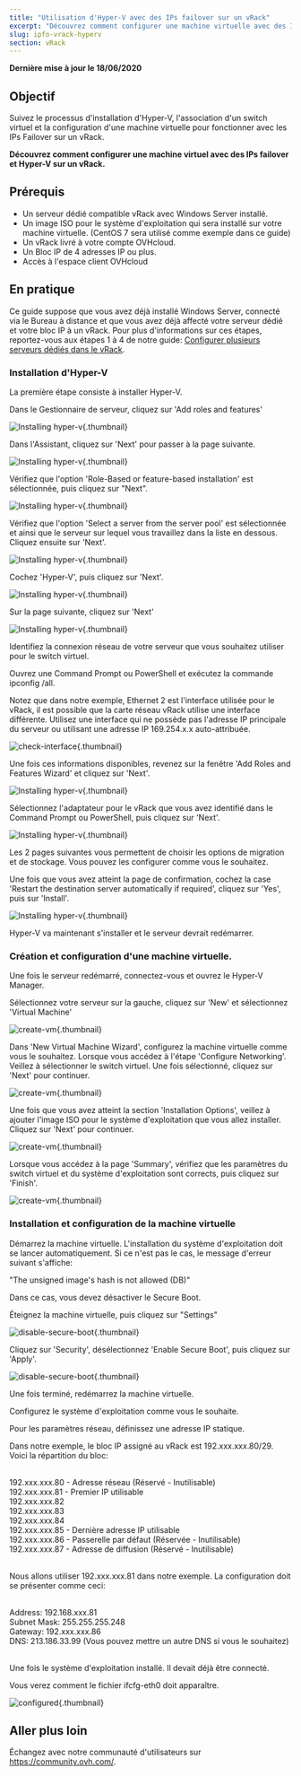 ```yaml
---
title: "Utilisation d'Hyper-V avec des IPs failover sur un vRack"
excerpt: "Découvrez comment configurer une machine virtuelle avec des IPs failover et Hyper-V sur un vRack"
slug: ipfo-vrack-hyperv
section: vRack 
---
```


**Dernière mise à jour le 18/06/2020**

## Objectif

Suivez le processus d'installation d'Hyper-V, l'association d'un switch virtuel et la configuration d'une machine virtuelle pour fonctionner avec les IPs Failover sur un vRack.

**Découvrez comment configurer une machine virtuel avec des IPs failover et Hyper-V sur un vRack.**

## Prérequis

- Un serveur dédié compatible vRack avec Windows Server installé.
- Un image ISO pour le système d'exploitation qui sera installé sur votre machine virtuelle. (CentOS 7 sera utilisé comme exemple dans ce guide)
- Un vRack livré à votre compte OVHcloud.
- Un Bloc IP  de 4 adresses IP ou plus.
- Accès à l'espace client OVHcloud

## En pratique

Ce guide suppose que vous avez déjà installé Windows Server, connecté via le Bureau à distance et que vous avez déjà affecté votre serveur dédié et votre bloc IP à un vRack. Pour plus d'informations sur ces étapes, reportez-vous aux étapes 1 à 4 de notre guide: [Configurer plusieurs serveurs dédiés dans le vRack](../configurer-plusieurs-serveurs-dedies-dans-le-vrack).

### Installation d'Hyper-V

La première étape consiste à installer Hyper-V.

Dans le Gestionnaire de serveur, cliquez sur 'Add roles and features'
 
![Installing hyper-v](images/add-roles-features.png){.thumbnail}

Dans l'Assistant, cliquez sur 'Next' pour passer à la page suivante.

![Installing hyper-v](images/add-roles-features-2.png){.thumbnail}

Vérifiez que l'option 'Role-Based or feature-based installation' est sélectionnée, puis cliquez sur "Next".

![Installing hyper-v](images/add-roles-features-3.png){.thumbnail}

Vérifiez que l'option 'Select a server from the server pool' est sélectionnée et ainsi que le serveur sur lequel vous travaillez dans la liste en dessous. Cliquez ensuite sur 'Next'.

![Installing hyper-v](images/add-roles-features-4.png){.thumbnail}

Cochez 'Hyper-V', puis cliquez sur 'Next'.

![Installing hyper-v](images/add-roles-features-5.png){.thumbnail}

Sur la page suivante, cliquez sur 'Next'

![Installing hyper-v](images/add-roles-features-9.png){.thumbnail}

Identifiez la connexion réseau de votre serveur que vous souhaitez utiliser pour le switch virtuel.

Ouvrez une Command Prompt ou PowerShell et exécutez la commande ipconfig /all.

Notez que dans notre exemple, Ethernet 2 est l'interface utilisée pour le vRack, il est possible que la carte réseau vRack utilise une interface différente. Utilisez une interface qui ne possède pas l'adresse IP principale du serveur ou utilisant une adresse IP 169.254.x.x auto-attribuée.

![check-interface](images/ipconfig.png){.thumbnail}

Une fois ces informations disponibles, revenez sur la fenêtre 'Add Roles and Features Wizard' et cliquez sur 'Next'.

![Installing hyper-v](images/add-roles-features-6.png){.thumbnail}

Sélectionnez l'adaptateur pour le vRack que vous avez identifié dans le Command Prompt ou PowerShell, puis cliquez sur 'Next'.

![Installing hyper-v](images/add-roles-features-7.png){.thumbnail}

Les 2 pages suivantes vous permettent de choisir les options de migration et de stockage. Vous pouvez les configurer comme vous le souhaitez.

Une fois que vous avez atteint la page de confirmation, cochez la case 'Restart the destination server automatically if required', cliquez sur 'Yes', puis sur 'Install'.

![Installing hyper-v](images/add-roles-features-8.png){.thumbnail}

Hyper-V va maintenant s'installer et le serveur devrait redémarrer.

### Création et configuration d'une machine virtuelle.

Une fois le serveur redémarré, connectez-vous et ouvrez le Hyper-V Manager.

Sélectionnez votre serveur sur la gauche, cliquez sur 'New' et sélectionnez 'Virtual Machine'

![create-vm](images/create-vm.png){.thumbnail}

Dans 'New Virtual Machine Wizard', configurez la machine virtuelle comme vous le souhaitez. Lorsque vous accédez à l'étape 'Configure Networking'. Veillez à sélectionner le switch virtuel. Une fois sélectionné, cliquez sur 'Next' pour continuer.

![create-vm](images/create-vm-2.png){.thumbnail}

Une fois que vous avez atteint la section 'Installation Options', veillez à ajouter l'image ISO pour le système d'exploitation que vous allez installer. Cliquez sur 'Next'  pour continuer.

![create-vm](images/create-vm-3.png){.thumbnail}

Lorsque vous accédez à la page 'Summary', vérifiez que les paramètres du switch virtuel et du système d'exploitation sont corrects, puis cliquez sur 'Finish'.

![create-vm](images/create-vm-4.png){.thumbnail}

### Installation et configuration de la machine virtuelle

Démarrez la machine virtuelle. L'installation du système d'exploitation doit se lancer automatiquement. Si ce n'est pas le cas, le message d'erreur suivant s'affiche:

"The unsigned image's hash is not allowed (DB)"

Dans ce cas, vous devez désactiver le Secure Boot.

Éteignez la machine virtuelle, puis cliquez sur "Settings"

![disable-secure-boot](images/disable-secure-boot.png){.thumbnail}

Cliquez sur 'Security', désélectionnez 'Enable Secure Boot', puis cliquez sur 'Apply'.

![disable-secure-boot](images/disable-secure-boot-2.png){.thumbnail}

Une fois terminé, redémarrez la machine virtuelle.

Configurez le système d'exploitation comme vous le souhaite.

Pour les paramètres réseau, définissez une adresse IP statique.

Dans notre exemple, le bloc IP assigné au vRack est 192.xxx.xxx.80/29. Voici la répartition du bloc:

<br>
192.xxx.xxx.80 -  Adresse réseau (Réservé - Inutilisable)<br>
192.xxx.xxx.81 -  Premier IP utilisable<br>
192.xxx.xxx.82<br>
192.xxx.xxx.83<br>
192.xxx.xxx.84<br>
192.xxx.xxx.85 - Dernière adresse IP utilisable<br>
192.xxx.xxx.86 - Passerelle par défaut (Réservée - Inutilisable)<br>
192.xxx.xxx.87 - Adresse de diffusion (Réservé - Inutilisable)<br>
<br>

Nous allons utiliser 192.xxx.xxx.81 dans notre exemple. La configuration doit se présenter comme ceci:

<br>
Address: 192.168.xxx.81<br>
Subnet Mask: 255.255.255.248<br>
Gateway: 192.xxx.xxx.86<br>
DNS: 213.186.33.99 (Vous pouvez mettre un autre DNS si vous le souhaitez)<br>
<br>

Une fois le système d'exploitation installé. Il devait déjà être connecté.

Vous verez comment le fichier ifcfg-eth0 doit apparaître.

![configured](images/configured.png){.thumbnail}


## Aller plus loin

Échangez avec notre communauté d'utilisateurs sur <https://community.ovh.com/>.
